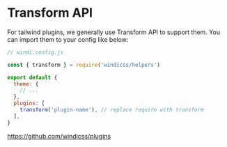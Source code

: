 # Transform API

For tailwind plugins, we generally use Transform API to support them. You can import them to your config like below:

```js
// windi.config.js

const { transform } = require('windicss/helpers')

export default {
  theme: {
    // ...
  },
  plugins: [
    transform('plugin-name'), // replace require with transform
  ],
}
```

https://github.com/windicss/plugins
